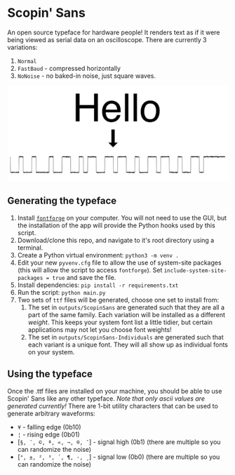 # Scopin' Sans
An open source typeface for hardware people!
It renders text as if it were being viewed as serial data on an oscilloscope.
There are currently 3 variations:
1. `Normal`
2. `FastBaud` - compressed horizontally
3. `NoNoise` - no baked-in noise, just square waves.

<img src=".docs/hello.png" width="600"/>

## Generating the typeface
1. Install [`fontforge`](https://fontforge.org/) on your computer. You will not need to use the GUI, but the installation of the app will provide the Python hooks used by this script.
2. Download/clone this repo, and navigate to it's root directory using a terminal.
3. Create a Python virtual environment: `python3 -m venv . `
4. Edit your new `pyvenv.cfg` file to allow the use of system-site packages (this will allow the script to access `fontforge`). Set `include-system-site-packages = true` and save the file.
5. Install dependencies: `pip install -r requirements.txt`
6. Run the script: `python main.py`
7. Two sets of `ttf` files will be generated, choose one set to install from:
   1. The set in `outputs/ScopinSans` are generated such that they are all a part of the same family. Each variation will be installed as a different _weight_. This keeps your system font list a little tidier, but certain applications may not let you choose font weights!
   2. The set in `outputs/ScopinSans-Individuals` are generated such that each variant is a unique font. They will all show up as individual fonts on your system.

## Using the typeface
Once the .ttf files are installed on your machine, you should be able to use Scopin' Sans like any other typeface.  *Note that only ascii values are generated currently!* There are 1-bit utility characters that can be used to generate arbitrary waveforms:
- `¥` - falling edge (0b10)
- `¦` - rising edge (0b01)
- [`§, ¨, ©, ª, «, ¬, ®, ¯`] - signal high (0b1) (there are multiple so you can randomize the noise)
- [`°, ±, ², ³, ´, ¶, ·, ¸`] - signal low (0b0) (there are multiple so you can randomize the noise)